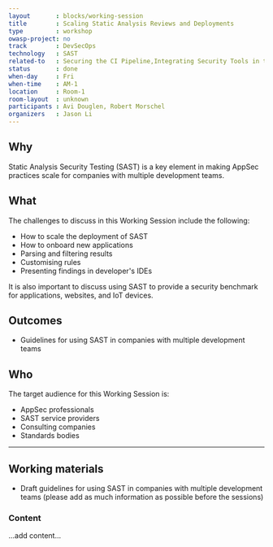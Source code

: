 ```yaml
---
layout       : blocks/working-session
title        : Scaling Static Analysis Reviews and Deployments
type         : workshop
owasp-project: no
track        : DevSecOps
technology   : SAST
related-to   : Securing the CI Pipeline,Integrating Security Tools in the SDL
status       : done
when-day     : Fri
when-time    : AM-1
location     : Room-1
room-layout  : unknown
participants : Avi Douglen, Robert Morschel
organizers   : Jason Li
---
```


## Why

Static Analysis Security Testing (SAST) is a key element in making AppSec practices scale for companies with multiple development teams.

## What

The challenges to discuss in this Working Session include the following:

 - How to scale the deployment of SAST
 - How to onboard new applications
 - Parsing and filtering results
 - Customising rules
 - Presenting findings in developer's IDEs

It is also important to discuss using SAST to provide a security benchmark for applications, websites, and IoT devices.

## Outcomes

- Guidelines for using SAST in companies with multiple development teams

## Who

The target audience for this Working Session is:

 - AppSec professionals
 - SAST service providers
 - Consulting companies
 - Standards bodies
 
 --- 

## Working materials

- Draft guidelines for using SAST in companies with multiple development teams 
(please add as much information as possible before the sessions)

### Content

...add content...
